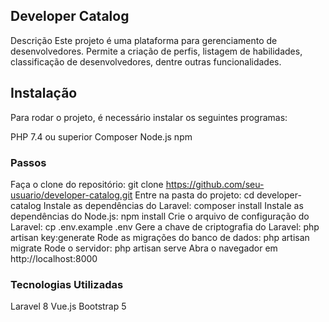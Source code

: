 ## Developer Catalog
Descrição
Este projeto é uma plataforma para gerenciamento de desenvolvedores. Permite a criação de perfis, listagem de habilidades, classificação de desenvolvedores, dentre outras funcionalidades.

## Instalação
Para rodar o projeto, é necessário instalar os seguintes programas:

PHP 7.4 ou superior
Composer
Node.js
npm

### Passos
Faça o clone do repositório: git clone https://github.com/seu-usuario/developer-catalog.git
Entre na pasta do projeto: cd developer-catalog
Instale as dependências do Laravel: composer install
Instale as dependências do Node.js: npm install
Crie o arquivo de configuração do Laravel: cp .env.example .env
Gere a chave de criptografia do Laravel: php artisan key:generate
Rode as migrações do banco de dados: php artisan migrate
Rode o servidor: php artisan serve
Abra o navegador em http://localhost:8000
### Tecnologias Utilizadas
Laravel 8
Vue.js
Bootstrap 5
